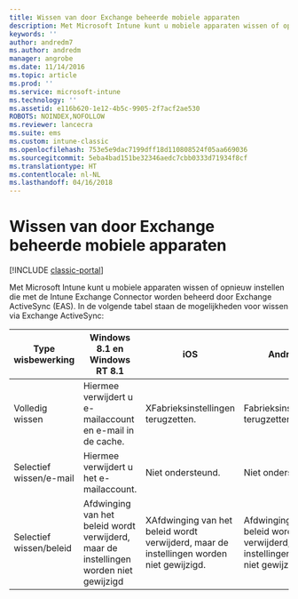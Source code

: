 ```yaml
---
title: Wissen van door Exchange beheerde mobiele apparaten
description: Met Microsoft Intune kunt u mobiele apparaten wissen of opnieuw instellen die met de Intune Exchange Connector worden beheerd door Exchange ActiveSync (EAS)
keywords: ''
author: andredm7
ms.author: andredm
manager: angrobe
ms.date: 11/14/2016
ms.topic: article
ms.prod: ''
ms.service: microsoft-intune
ms.technology: ''
ms.assetid: e116b620-1e12-4b5c-9905-2f7acf2ae530
ROBOTS: NOINDEX,NOFOLLOW
ms.reviewer: lancecra
ms.suite: ems
ms.custom: intune-classic
ms.openlocfilehash: 753e5e9dac7199dff18d110808524f05aa669036
ms.sourcegitcommit: 5eba4bad151be32346aedc7cbb0333d71934f8cf
ms.translationtype: HT
ms.contentlocale: nl-NL
ms.lasthandoff: 04/16/2018
---
```

# <a name="wipe-for-exchange-managed-mobile-devices"></a>Wissen van door Exchange beheerde mobiele apparaten

[!INCLUDE [classic-portal](../includes/classic-portal.md)]

Met Microsoft Intune kunt u mobiele apparaten wissen of opnieuw instellen die met de Intune Exchange Connector worden beheerd door Exchange ActiveSync (EAS). In de volgende tabel staan de mogelijkheden voor wissen via Exchange ActiveSync:


|      Type wisbewerking       |              Windows 8.1 en Windows RT 8.1              |                            iOS                             |                          Android                          |
|-------------------------|----------------------------------------------------------|------------------------------------------------------------|-----------------------------------------------------------|
|        Volledig wissen        |          Hiermee verwijdert u e-mailaccount en e-mail in de cache.           |                      XFabrieksinstellingen terugzetten.                       |                      Fabrieksinstellingen terugzetten.                       |
|  Selectief wissen/e-mail   |                  Hiermee verwijdert u het e-mailaccount.                  |                       Niet ondersteund.                       |                      Niet ondersteund.                       |
| Selectief wissen/beleid | Afdwinging van het beleid wordt verwijderd, maar de instellingen worden niet gewijzigd | XAfdwinging van het beleid wordt verwijderd, maar de instellingen worden niet gewijzigd. | Afdwinging van het beleid wordt verwijderd, maar de instellingen worden niet gewijzigd. |

